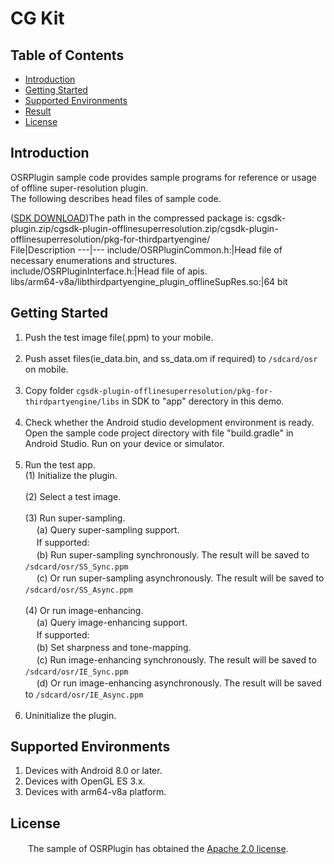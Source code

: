 # CG Kit

## Table of Contents
 * [Introduction](#introduction)
 * [Getting Started](#getting-started)
 * [Supported Environments](#supported-environments)
 * [Result](#result)
 * [License](#license)
## Introduction
OSRPlugin sample code provides sample programs for reference or usage of offline super-resolution plugin.<br>
The following describes head files of sample code.
    
([SDK DOWNLOAD](https://developer.huawei.com/consumer/en/doc/development/HMSCore-Library-V5/sdk-download-0000001050441521-V5))The path in the compressed package is: cgsdk-plugin.zip/cgsdk-plugin-offlinesuperresolution.zip/cgsdk-plugin-offlinesuperresolution/pkg-for-thirdpartyengine/<br>
 File|Description
 ---|---
   include/OSRPluginCommon.h:|Head file of necessary enumerations and structures.<br>
   include/OSRPluginInterface.h:|Head file of apis.<br>
   libs/arm64-v8a/libthirdpartyengine_plugin_offlineSupRes.so:|64 bit

## Getting Started
1. Push the test image file(.ppm) to your mobile.<br><br>
2. Push asset files(ie_data.bin, and ss_data.om if required) to `/sdcard/osr` on mobile.<br><br>
3. Copy folder `cgsdk-plugin-offlinesuperresolution/pkg-for-thirdpartyengine/libs` in SDK to "app" derectory in this demo.<br><br>
4. Check whether the Android studio development environment is ready. Open the sample code project directory with file "build.gradle" in Android Studio. Run on your device or simulator.<br><br>
5. Run the test app.<br>
 (1) Initialize the plugin.<br><br>
 (2) Select a test image.<br><br>
 (3) Run super-sampling.<br>
　 (a) Query super-sampling support.<br>
　 If supported:<br>
　 (b) Run super-sampling synchronously. The result will be saved to `/sdcard/osr/SS_Sync.ppm`<br>
　 (c) Or run super-sampling asynchronously. The result will be saved to `/sdcard/osr/SS_Async.ppm`<br><br>
 (4) Or run image-enhancing.<br>
　 (a) Query image-enhancing support.<br>
　 If supported:<br>
　 (b) Set sharpness and tone-mapping.<br>
　 (c) Run image-enhancing synchronously. The result will be saved to `/sdcard/osr/IE_Sync.ppm`<br>
　 (d) Or run image-enhancing asynchronously. The result will be saved to `/sdcard/osr/IE_Async.ppm`<br><br>
6. Uninitialize the plugin.<br>

## Supported Environments
1. Devices with Android 8.0 or later.<br>
2. Devices with OpenGL ES 3.x.<br>
3. Devices with arm64-v8a platform.<br>

## License
　　The sample of OSRPlugin has obtained the [Apache 2.0 license](http://www.apache.org/licenses/LICENSE-2.0).
